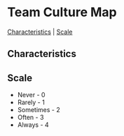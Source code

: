 # Team Culture Map

[Characteristics](#characteristics) | [Scale](#scale)

## Characteristics

## Scale

- Never - 0
- Rarely - 1
- Sometimes - 2
- Often - 3
- Always - 4
